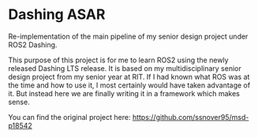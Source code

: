 # Dashing ASAR
Re-implementation of the main pipeline of my senior design project under ROS2 Dashing.

This purpose of this project is for me to learn ROS2 using the newly released Dashing LTS release. 
It is based on my multidisciplinary senior design project from my senior year at RIT. 
If I had known what ROS was at the time and how to use it, I most certainly would have taken advantage of it.
But instead here we are finally writing it in a framework which makes sense.

You can find the original project here: https://github.com/ssnover95/msd-p18542
